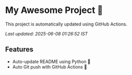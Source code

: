 # My Awesome Project 🚀

This project is automatically updated using GitHub Actions.

_Last updated: 2025-06-08 01:26:52 IST_

## Features
- Auto-update README using Python 🐍
- Auto Git push with GitHub Actions 🤖
